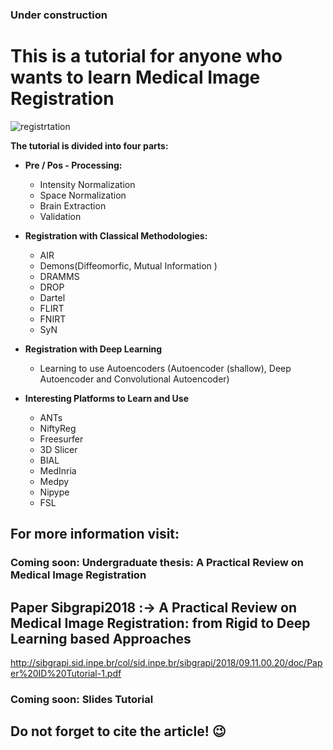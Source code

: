 ### Under construction
# This is a tutorial for anyone who wants to learn Medical Image Registration
![registrtation](https://user-images.githubusercontent.com/24567632/47958113-3b28e800-dfa3-11e8-8efb-205c9db8b3a6.png)

**The tutorial is divided into four parts:**

- **Pre / Pos - Processing:**
  - Intensity Normalization
  - Space Normalization
  - Brain Extraction
  - Validation
    
- **Registration with Classical Methodologies:**
  - AIR
  - Demons(Diffeomorfic, Mutual Information )
  - DRAMMS
  - DROP
  - Dartel
  - FLIRT
  - FNIRT
  - SyN
  
- **Registration with Deep Learning**
  -  Learning to use Autoencoders (Autoencoder (shallow), Deep Autoencoder and Convolutional Autoencoder)
  
- **Interesting Platforms to Learn and Use**
  - ANTs
  - NiftyReg
  - Freesurfer  
  - 3D Slicer 
  - BIAL
  - MedInria 
  - Medpy
  - Nipype
  - FSL
 
## For more information visit: 

### Coming soon: Undergraduate thesis: A Practical Review on Medical Image Registration

## Paper Sibgrapi2018 :-> A Practical Review on Medical Image Registration: from Rigid to Deep Learning based Approaches
http://sibgrapi.sid.inpe.br/col/sid.inpe.br/sibgrapi/2018/09.11.00.20/doc/Paper%20ID%20Tutorial-1.pdf

### Coming soon: Slides Tutorial

## Do not forget to cite the article! :wink:


